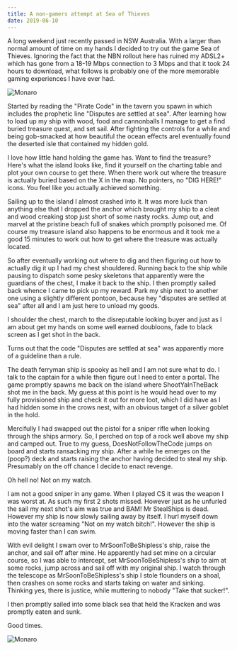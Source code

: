 ```yaml
---
title: A non-gamers attempt at Sea of Thieves
date: 2019-06-10
---
```


A long weekend just recently passed in NSW Australia. With a larger than normal amount of time on my hands I decided to try out the game Sea of Thieves. Ignoring the fact that the NBN rollout here has ruined my ADSL2+ which has gone from a 18-19 Mbps connection to 3 Mbps and that it took 24 hours to download, what follows is probably one of the more memorable gaming experiences I have ever had.

![Monaro](/static/sea-of-thieves.jpg#center)

Started by reading the "Pirate Code" in the tavern you spawn in which includes the prophetic line "Disputes are settled at sea". After learning how to load up my ship with wood, food and cannonballs I manage to get a find buried treasure quest, and set sail. After fighting the controls for a while and being gob-smacked at how beautiful the ocean effects areI eventually found the deserted isle that contained my hidden gold. 

I love how little hand holding the game has. Want to find the treasure? Here's what the island looks like, find it yourself on the charting table and plot your own course to get there. When there work out where the treasure is actually buried based on the X in the map. No pointers, no "DIG HERE!" icons. You feel like you actually achieved something.

Sailing up to the island I almost crashed into it. It was more luck than anything else that I dropped the anchor which brought my ship to a cleat and wood creaking stop just short of some nasty rocks. Jump out, and marvel at the pristine beach full of snakes which promptly poisoned me. Of course my treasure island also happens to be enormous and it took me a good 15 minutes to work out how to get where the treasure was actually located.

So after eventually working out where to dig and then figuring out how to actually dig it up I had my chest shouldered. Running back to the ship while pausing to dispatch some pesky skeletons that apparently were the guardians of the chest, I make it back to the ship. I then promptly sailed back whence I came to pick up my reward. Park my ship next to another one using a slightly different pontoon, because hey "disputes are settled at sea" after all and I am just here to unload my goods.

I shoulder the chest, march to the disreputable looking buyer and just as I am about get my hands on some well earned doubloons, fade to black screen as I get shot in the back.

Turns out that the code "Disputes are settled at sea" was apparently more of a guideline than a rule.

The death ferryman ship is spooky as hell and I am not sure what to do. I talk to the captain for a while then figure out I need to enter a portal. The game promptly spawns me back on the island where ShootYaInTheBack shot me in the back. My guess at this point is he would head over to my fully provisioned ship and check it out for more loot, which I did have as I had hidden some in the crows nest, with an obvious target of a silver goblet in the hold.

Mercifully I had swapped out the pistol for a sniper rifle when looking through the ships armory. So, I perched on top of a rock well above my ship and camped out. True to my guess, DoesNotFollowTheCode jumps on board and starts ransacking my ship. After a while he emerges on the (poop?) deck and starts raising the anchor having decided to steal my ship. Presumably on the off chance I decide to enact revenge. 

Oh hell no! Not on my watch.

I am not a good sniper in any game. When I played CS it was the weapon I was worst at. As such my first 2 shots missed. However just as he unfurled the sail my next shot's aim was true and BAM! Mr StealShips is dead. However my ship is now slowly sailing away by itself. I hurl myself down into the water screaming "Not on my watch bitch!". However the ship is moving faster than I can swim.

With evil delight I swam over to MrSoonToBeShipless's ship, raise the anchor, and sail off after mine. He apparently had set mine on a circular course, so I was able to intercept, set MrSoonToBeShipless's ship to aim at some rocks, jump across and sail off with my original ship. I watch through the telescope as MrSoonToBeShipless's ship I stole flounders on a shoal, then crashes on some rocks and starts taking on water and sinking. Thinking yes, there is justice, while muttering to nobody "Take that sucker!".

I then promptly sailed into some black sea that held the Kracken and was promptly eaten and sunk.

Good times.

![Monaro](/static/sea-of-thieves.png#center)